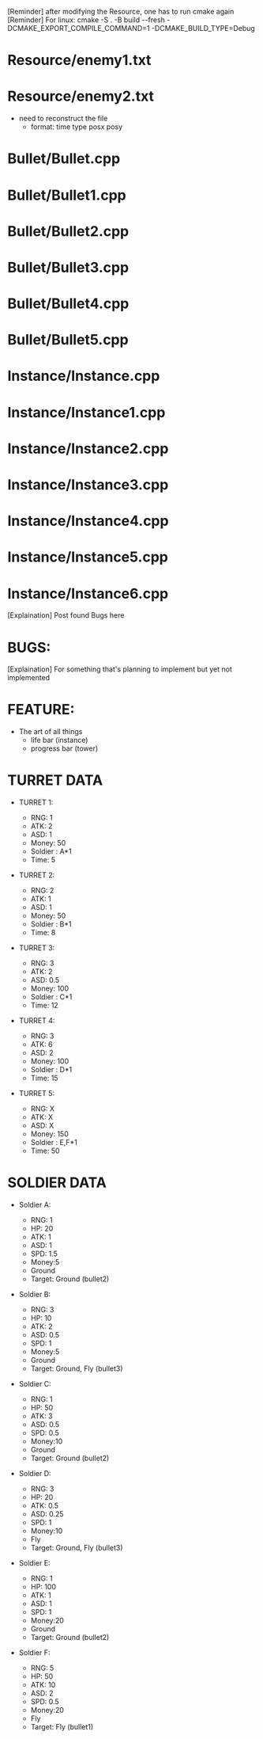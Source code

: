 [Reminder] after modifying the Resource, one has to run cmake again
[Reminder] For linux: cmake -S . -B build --fresh -DCMAKE_EXPORT_COMPILE_COMMAND=1 -DCMAKE_BUILD_TYPE=Debug

# Resource/enemy1.txt
# Resource/enemy2.txt
- need to reconstruct the file
    - format: time type posx posy

# Bullet/Bullet.cpp
# Bullet/Bullet1.cpp
# Bullet/Bullet2.cpp
# Bullet/Bullet3.cpp
# Bullet/Bullet4.cpp
# Bullet/Bullet5.cpp
# Instance/Instance.cpp
# Instance/Instance1.cpp
# Instance/Instance2.cpp
# Instance/Instance3.cpp
# Instance/Instance4.cpp
# Instance/Instance5.cpp
# Instance/Instance6.cpp

[Explaination] Post found Bugs here
# BUGS:

[Explaination] For something that's planning to implement but yet not implemented
# FEATURE:
- The art of all things
    - life bar (instance)
    - progress bar (tower)

# TURRET DATA
- TURRET 1:
    - RNG: 1
    - ATK: 2
    - ASD: 1
    - Money: 50
    - Soldier : A*1
    - Time: 5

- TURRET 2:
    - RNG: 2
    - ATK: 1
    - ASD: 1
    - Money: 50
    - Soldier : B*1
    - Time: 8

- TURRET 3:
    - RNG: 3
    - ATK: 2
    - ASD: 0.5
    - Money: 100
    - Soldier : C*1 
    - Time: 12

- TURRET 4:
    - RNG: 3
    - ATK: 6
    - ASD: 2
    - Money: 100
    - Soldier : D*1 
    - Time: 15

- TURRET 5:
    - RNG: X
    - ATK: X
    - ASD: X
    - Money: 150
    - Soldier : E,F*1
    - Time: 50

# SOLDIER DATA
- Soldier A:
    - RNG: 1
    - HP: 20
    - ATK: 1
    - ASD: 1
    - SPD: 1.5
    - Money:5
    - Ground
    - Target: Ground (bullet2)

- Soldier B:
    - RNG: 3
    - HP: 10
    - ATK: 2
    - ASD: 0.5
    - SPD: 1
    - Money:5
    - Ground
    - Target: Ground, Fly (bullet3)

- Soldier C:
    - RNG: 1
    - HP: 50
    - ATK: 3
    - ASD: 0.5
    - SPD: 0.5
    - Money:10
    - Ground
    - Target: Ground (bullet2)

- Soldier D:
    - RNG: 3
    - HP: 20
    - ATK: 0.5
    - ASD: 0.25
    - SPD: 1
    - Money:10
    - Fly
    - Target: Ground, Fly (bullet3)

- Soldier E:
    - RNG: 1
    - HP: 100
    - ATK: 1
    - ASD: 1
    - SPD: 1
    - Money:20
    - Ground
    - Target: Ground (bullet2)

- Soldier F:
    - RNG: 5
    - HP: 50
    - ATK: 10
    - ASD: 2
    - SPD: 0.5
    - Money:20
    - Fly
    - Target: Fly (bullet1)
